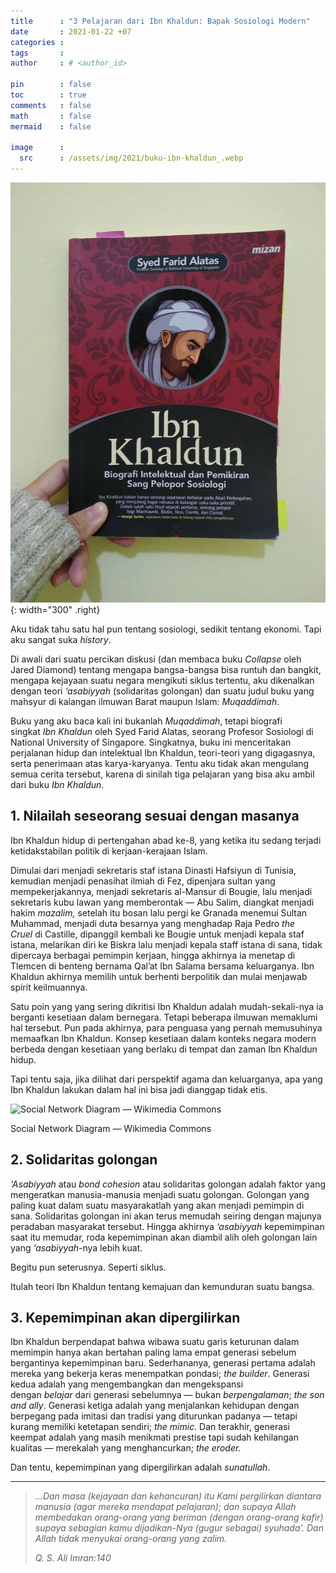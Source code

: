 ```yaml
---
title      : "3 Pelajaran dari Ibn Khaldun: Bapak Sosiologi Modern"
date       : 2021-01-22 +07
categories : 
tags       : 
author     : # <author_id>

pin        : false
toc        : true
comments   : false
math       : false
mermaid    : false

image      :
  src      : /assets/img/2021/buku-ibn-khaldun_.webp
---
```


![](/assets/img/2021/buku-ibn-khaldun.jpg){: width="300" .right}

Aku tidak tahu satu hal pun tentang sosiologi, sedikit tentang ekonomi. Tapi aku sangat suka _history_.

Di awali dari suatu percikan diskusi (dan membaca buku _Collapse_ oleh Jared Diamond) tentang mengapa bangsa-bangsa bisa runtuh dan bangkit, mengapa kejayaan suatu negara mengikuti siklus tertentu, aku dikenalkan dengan teori _‘asabiyyah_ (solidaritas golongan) dan suatu judul buku yang mahsyur di kalangan ilmuwan Barat maupun Islam: _Muqaddimah_.

Buku yang aku baca kali ini bukanlah _Muqaddimah_, tetapi biografi singkat _Ibn Khaldun_ oleh Syed Farid Alatas, seorang Profesor Sosiologi di National University of Singapore. Singkatnya, buku ini menceritakan perjalanan hidup dan intelektual Ibn Khaldun, teori-teori yang digagasnya, serta penerimaan atas karya-karyanya. Tentu aku tidak akan mengulang semua cerita tersebut, karena di sinilah tiga pelajaran yang bisa aku ambil dari buku _Ibn Khaldun_.

## 1. Nilailah seseorang sesuai dengan masanya

Ibn Khaldun hidup di pertengahan abad ke-8, yang ketika itu sedang terjadi ketidakstabilan politik di kerjaan-kerajaan Islam.

Dimulai dari menjadi sekretaris staf istana Dinasti Hafsiyun di Tunisia, kemudian menjadi penasihat ilmiah di Fez, dipenjara sultan yang mempekerjakannya, menjadi sekretaris al-Mansur di Bougie, lalu menjadi sekretaris kubu lawan yang memberontak — Abu Salim, diangkat menjadi hakim _mazalim,_ setelah itu bosan lalu pergi ke Granada menemui Sultan Muhammad, menjadi duta besarnya yang menghadap Raja Pedro _the Cruel_ di Castille, dipanggil kembali ke Bougie untuk menjadi kepala staf istana, melarikan diri ke Biskra lalu menjadi kepala staff istana di sana, tidak dipercaya berbagai pemimpin kerjaan, hingga akhirnya ia menetap di Tlemcen di benteng bernama Qal’at Ibn Salama bersama keluarganya. Ibn Khaldun akhirnya memilih untuk berhenti berpolitik dan mulai menjawab spirit keilmuannya.

Satu poin yang yang sering dikritisi Ibn Khaldun adalah mudah-sekali-nya ia berganti kesetiaan dalam bernegara. Tetapi beberapa ilmuwan memaklumi hal tersebut. Pun pada akhirnya, para penguasa yang pernah memusuhinya memaafkan Ibn Khaldun. Konsep kesetiaan dalam konteks negara modern berbeda dengan kesetiaan yang berlaku di tempat dan zaman Ibn Khaldun hidup.

Tapi tentu saja, jika dilihat dari perspektif agama dan keluarganya, apa yang Ibn Khaldun lakukan dalam hal ini bisa jadi dianggap tidak etis.

![Social Network Diagram — Wikimedia Commons](https://upload.wikimedia.org/wikipedia/commons/thumb/5/53/Social_Network_Diagram_%28large%29.svg/510px-Social_Network_Diagram_%28large%29.svg.png#center)

Social Network Diagram — Wikimedia Commons

## 2. Solidaritas golongan

_‘Asabiyyah_ atau _bond cohesion_ atau solidaritas golongan adalah faktor yang mengeratkan manusia-manusia menjadi suatu golongan. Golongan yang paling kuat dalam suatu masyarakatlah yang akan menjadi pemimpin di sana. Solidaritas golongan ini akan terus memudah seiring dengan majunya peradaban masyarakat tersebut. Hingga akhirnya _‘asabiyyah_ kepemimpinan saat itu memudar, roda kepemimpinan akan diambil alih oleh golongan lain yang _‘asabiyyah_-nya lebih kuat.

Begitu pun seterusnya. Seperti siklus.

Itulah teori Ibn Khaldun tentang kemajuan dan kemunduran suatu bangsa.

## 3. Kepemimpinan akan dipergilirkan

Ibn Khaldun berpendapat bahwa wibawa suatu garis keturunan dalam memimpin hanya akan bertahan paling lama empat generasi sebelum bergantinya kepemimpinan baru. Sederhananya, generasi pertama adalah mereka yang bekerja keras menempatkan pondasi; _the builder_. Generasi kedua adalah yang mengembangkan dan mengekspansi dengan _belajar_ dari generasi sebelumnya — bukan _berpengalaman_; _the son and ally_. Generasi ketiga adalah yang menjalankan kehidupan dengan berpegang pada imitasi dan tradisi yang diturunkan padanya — tetapi kurang memiliki ketetapan sendiri; _the mimic_. Dan terakhir, generasi keempat adalah yang masih menikmati prestise tapi sudah kehilangan kualitas — merekalah yang menghancurkan; _the eroder._

Dan tentu, kepemimpinan yang dipergilirkan adalah _sunatullah_.

---

> _…Dan masa (kejayaan dan kehancuran) itu Kami pergilirkan diantara manusia (agar mereka mendapat pelajaran); dan supaya Allah membedakan orang-orang yang beriman (dengan orang-orang kafir) supaya sebagian kamu dijadikan-Nya (gugur sebagai) syuhada’. Dan Allah tidak menyukai orang-orang yang zalim._
> 
> _Q. S. Ali Imran:140_